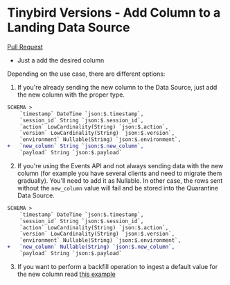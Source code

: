 # Tinybird Versions - Add Column to a Landing Data Source

[Pull Request](https://github.com/tinybirdco/use-case-examples/pull/296/files)

- Just a add the desired column

Depending on the use case, there are different options:

1. If you're already sending the new column to the Data Source, just add the new column with the proper type.

```diff
SCHEMA >
    `timestamp` DateTime `json:$.timestamp`,
    `session_id` String `json:$.session_id`,
    `action` LowCardinality(String) `json:$.action`,
    `version` LowCardinality(String) `json:$.version`,
    `environment` Nullable(String) `json:$.environment`,
+   `new_column` String `json:$.new_column`,
    `payload` String `json:$.payload`
```


2. If you're using the Events API and not always sending data with the new column (for example you have several clients and need to migrate them gradually). You'll need to add it as Nullable. In other case, the rows sent without the ``new_column`` value will fail and be stored into the Quarantine Data Source.

```diff
SCHEMA >
    `timestamp` DateTime `json:$.timestamp`,
    `session_id` String `json:$.session_id`,
    `action` LowCardinality(String) `json:$.action`,
    `version` LowCardinality(String) `json:$.version`,
    `environment` Nullable(String) `json:$.environment`,
+   `new_column` Nullable(String) `json:$.new_column`,
    `payload` String `json:$.payload`
```

3. If you want to perform a backfill operation to ingest a default value for the new column read [this example](../add_new_column_with_values/README.md)
